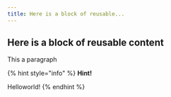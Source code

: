 ```yaml
---
title: Here is a block of reusable...
---
```


## Here is a block of reusable content

This a paragraph

{% hint style="info" %}
**Hint!**

Helloworld!
{% endhint %}
